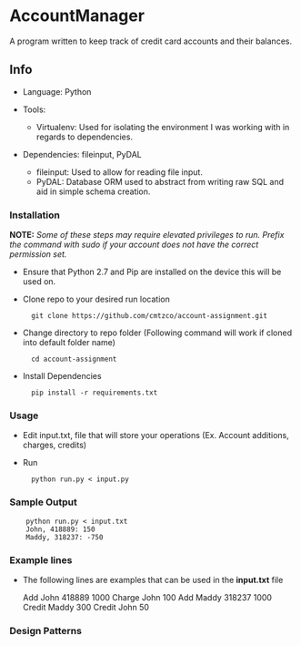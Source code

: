 # AccountManager
A program written to keep track of credit card accounts and their balances.

## Info

- Language: Python

- Tools:
    - Virtualenv: Used for isolating the environment I was working with in regards to dependencies.

- Dependencies: fileinput, PyDAL
    - fileinput: Used to allow for reading file input.
    - PyDAL: Database ORM used to abstract from writing raw SQL and aid in simple schema creation.


### Installation

**NOTE:** *Some of these steps may require elevated privileges to run.  Prefix the command with sudo if your account does not have the correct permission set.*

- Ensure that Python 2.7 and Pip are installed on the device this will be used on.

- Clone repo to your desired run location

        git clone https://github.com/cmtzco/account-assignment.git

- Change directory to repo folder (Following command will work if cloned into default folder name)

        cd account-assignment

- Install Dependencies

        pip install -r requirements.txt


### Usage

- Edit input.txt, file that will store your operations (Ex. Account additions, charges, credits)

- Run

        python run.py < input.py


### Sample Output

        python run.py < input.txt
        John, 418889: 150
        Maddy, 318237: -750


### Example lines

- The following lines are examples that can be used in the **input.txt** file

    Add John 418889 1000
    Charge John 100
    Add Maddy 318237 1000
    Credit Maddy 300
    Credit John 50

### Design Patterns

